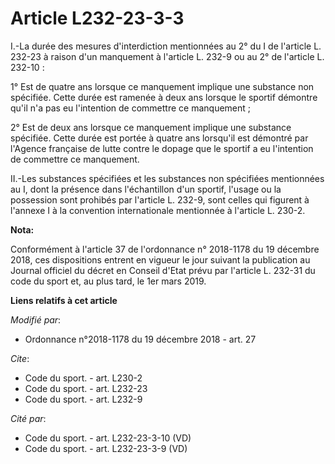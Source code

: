 # Article L232-23-3-3

I.-La durée des mesures d'interdiction mentionnées au 2° du I de l'article L. 232-23 à raison d'un manquement à l'article L.
232-9 ou au 2° de l'article L. 232-10 :

1° Est de quatre ans lorsque ce manquement implique une substance non spécifiée. Cette durée est ramenée à deux ans lorsque
le sportif démontre qu'il n'a pas eu l'intention de commettre ce manquement ;

2° Est de deux ans lorsque ce manquement implique une substance spécifiée. Cette durée est portée à quatre ans lorsqu'il est
démontré par l'Agence française de lutte contre le dopage que le sportif a eu l'intention de commettre ce manquement.

II.-Les substances spécifiées et les substances non spécifiées mentionnées au I, dont la présence dans l'échantillon d'un
sportif, l'usage ou la possession sont prohibés par l'article L. 232-9, sont celles qui figurent à l'annexe I à la convention
internationale mentionnée à l'article L. 230-2.

**Nota:**

Conformément à l'article 37 de l'ordonnance n° 2018-1178 du 19 décembre 2018, ces dispositions entrent en vigueur le jour
suivant la publication au Journal officiel du décret en Conseil d'Etat prévu par l'article L. 232-31 du code du sport et, au
plus tard, le 1er mars 2019.

**Liens relatifs à cet article**

_Modifié par_:

  - Ordonnance n°2018-1178 du 19 décembre 2018 - art. 27

_Cite_:

  - Code du sport. - art. L230-2
  - Code du sport. - art. L232-23
  - Code du sport. - art. L232-9

_Cité par_:

  - Code du sport. - art. L232-23-3-10 (VD)
  - Code du sport. - art. L232-23-3-9 (VD)
